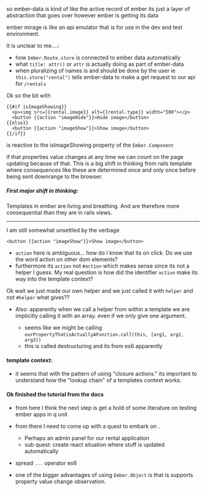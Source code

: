 so ember-data is kind of like the active record of ember
its just a layer of abstraction that goes over however ember is getting its data

ember mirage is like an api emulator that is for use in the dev and test environment.

It is unclear to me....:
  * how ```Ember.Route.store``` is connected to ember data automatically
  * what ```title: attr()``` or ```attr``` is actually doing as part of ember-data
  * when pluralizing of names is and should be done by the user ie ``` this.store("rental") ``` tells ember-data to make a get request to our api for ```/rentals```

Ok so the bit with
   ```
  {{#if isImageShowing}}
     <p><img src={{rental.image}} alt={{rental.type}} width="500"></p>
     <button {{action "imageHide"}}>Hide image</button>
  {{else}}
     <button {{action "imageShow"}}>Show image</button>
  {{/if}}
   ```

is reactive to the isImageShowing property of the ``` Ember.Component ```

if that properties value changes at any time we can count on the page updating because of that. This is a big shift in thinking from rails template where consequences like these are determined once and only once before being sent downrange to the browser.

##### First major shift in thinking:
Templates in ember are living and breathing. And are therefore more consequential than they are  in rails views.


---
I am still somewhat unsettled by the verbage

```<button {{action "imageShow"}}>Show image</button>```

* ``` action ``` here is ambiguous... how do I know that its on click. Do we use the word action on other dom elements?
* furthermore its ```action``` not ```#action``` which makes sense since its not a helper I guess. My real question is how did the identifier ```action``` make its way into the template context?

Ok wait we just made our own helper and we just called it with ```helper``` and not ```#helper``` what gives??

* Also: apparently when we call a helper from within a template we are implicitly calling it with an array. even if we only give one argument.

    * seems like we might be calling ```ourPropertyThatisActuallyAFunction.call(this, [arg1, arg2, arg3])```
    * this is called destructuring and its from es6 apparently

#### template context:

* it seems that with the pattern of using  "closure actions." its important to understand how the "lookup chain" of a templates context works.

#### Ok finished the tutorial from the docs

  * from here I think the next step is get a hold of some literature on testing ember apps in q unit
  * from there I need to come up with a quest to embark on .
    * Perhaps an admin panel for our rental application
    * sub quest: create react situation where stuff is updated automatically

* spread ```...``` operator es6
* one of the bigger advantages of using ```Ember.Object``` is that is supports property value change observation.
